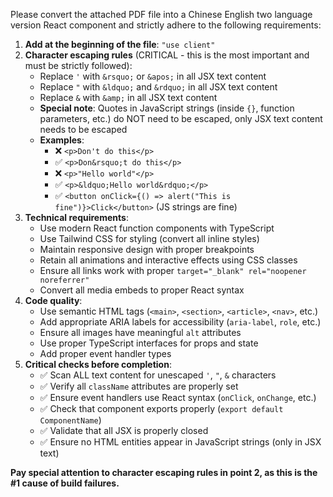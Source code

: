 Please convert the attached PDF file into a Chinese English two language version React component and strictly adhere to the following requirements:

1. **Add at the beginning of the file**: `"use client"`
2. **Character escaping rules** (CRITICAL - this is the most important and must be strictly followed):
    - Replace `'` with `&rsquo;` or `&apos;` in all JSX text content
    - Replace `"` with `&ldquo;` and `&rdquo;` in all JSX text content
    - Replace `&` with `&amp;` in all JSX text content
    - **Special note**: Quotes in JavaScript strings (inside `{}`, function parameters, etc.) do NOT need to be escaped, only JSX text content needs to be escaped
    - **Examples**:
        - ❌ `<p>Don't do this</p>`
        - ✅ `<p>Don&rsquo;t do this</p>`
        - ❌ `<p>"Hello world"</p>`
        - ✅ `<p>&ldquo;Hello world&rdquo;</p>`
        - ✅ `<button onClick={() => alert("This is fine")}>Click</button>` (JS strings are fine)
3. **Technical requirements**:
    - Use modern React function components with TypeScript
    - Use Tailwind CSS for styling (convert all inline styles)
    - Maintain responsive design with proper breakpoints
    - Retain all animations and interactive effects using CSS classes
    - Ensure all links work with proper `target="_blank" rel="noopener noreferrer"`
    - Convert all media embeds to proper React syntax
4. **Code quality**:
    - Use semantic HTML tags (`<main>`, `<section>`, `<article>`, `<nav>`, etc.)
    - Add appropriate ARIA labels for accessibility (`aria-label`, `role`, etc.)
    - Ensure all images have meaningful `alt` attributes
    - Use proper TypeScript interfaces for props and state
    - Add proper event handler types
5. **Critical checks before completion**:
    - ✅ Scan ALL text content for unescaped `'`, `"`, `&` characters
    - ✅ Verify all `className` attributes are properly set
    - ✅ Ensure event handlers use React syntax (`onClick`, `onChange`, etc.)
    - ✅ Check that component exports properly (`export default ComponentName`)
    - ✅ Validate that all JSX is properly closed
    - ✅ Ensure no HTML entities appear in JavaScript strings (only in JSX text)

**Pay special attention to character escaping rules in point 2, as this is the #1 cause of build failures.**